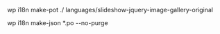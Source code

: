 
wp i18n make-pot ./ languages/slideshow-jquery-image-gallery-original

wp i18n make-json *.po --no-purge

